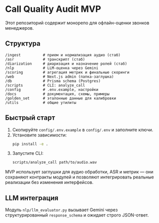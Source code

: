 # Call Quality Audit MVP

Этот репозиторий содержит монорепо для офлайн-оценки звонков менеджеров.

## Структура

```
/ingest          # прием и нормализация аудио (стаб)
/asr             # транскрипт (стаб)
/diarization     # диаризация и назначение ролей (стаб)
/nlp             # LLM-оценка через Gemini
/scoring         # агрегация метрик и финальные скоринги
/web             # Next.js admin (папка-заглушка)
/db              # Prisma schema (Postgres)
/scripts         # CLI: analyze_call
/config          # .env.example, настройки
/docs            # документация, схемы, примеры
/golden_set      # эталонные данные для калибровки
/utils           # общие утилиты
```

## Быстрый старт

1. Скопируйте `config/.env.example` в `config/.env` и заполните ключи.
2. Установите зависимости:
   ```bash
   pip install -e .
   ```
3. Запустите CLI:
   ```bash
   scripts/analyze_call path/to/audio.wav
   ```

MVP использует заглушки для аудио обработки, ASR и метрик — они сохраняют контракты модулей и позволяют интегрировать реальные реализации без изменения интерфейсов.

## LLM интеграция

Модуль `nlp/llm_evaluator.py` вызывает Gemini через структурированный `response_schema` и ожидает строго JSON-ответ.

